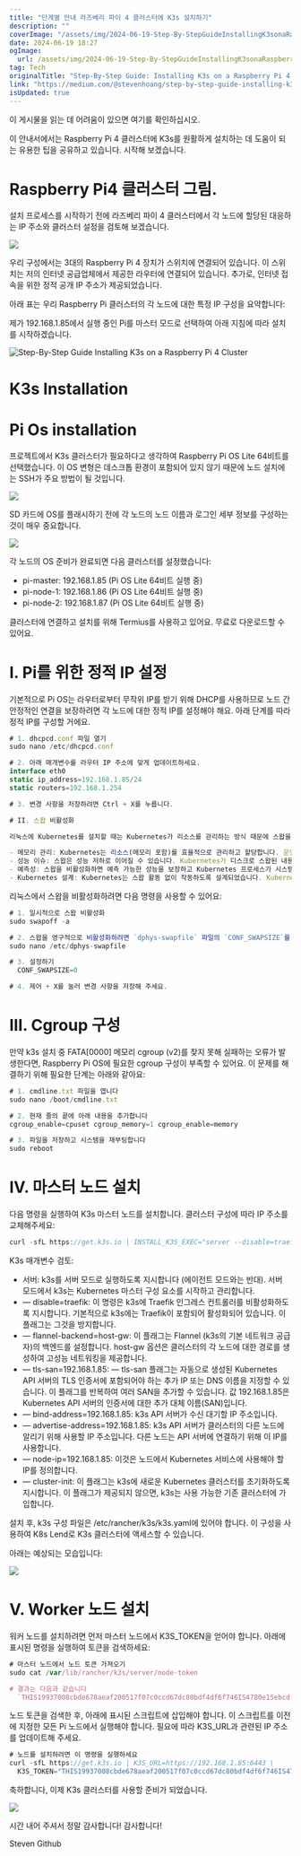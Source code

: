 ```yaml
---
title: "단계별 안내 라즈베리 파이 4 클러스터에 K3s 설치하기"
description: ""
coverImage: "/assets/img/2024-06-19-Step-By-StepGuideInstallingK3sonaRaspberryPi4Cluster_0.png"
date: 2024-06-19 18:27
ogImage: 
  url: /assets/img/2024-06-19-Step-By-StepGuideInstallingK3sonaRaspberryPi4Cluster_0.png
tag: Tech
originalTitle: "Step-By-Step Guide: Installing K3s on a Raspberry Pi 4 Cluster"
link: "https://medium.com/@stevenhoang/step-by-step-guide-installing-k3s-on-a-raspberry-pi-4-cluster-8c12243800b9"
isUpdated: true
---
```






이 게시물을 읽는 데 어려움이 있으면 여기를 확인하십시오.

이 안내서에서는 Raspberry Pi 4 클러스터에 K3s를 원활하게 설치하는 데 도움이 되는 유용한 팁을 공유하고 있습니다. 시작해 보겠습니다.

# Raspberry Pi4 클러스터 그림.

설치 프로세스를 시작하기 전에 라즈베리 파이 4 클러스터에서 각 노드에 할당된 대응하는 IP 주소와 클러스터 설정을 검토해 보겠습니다.

<div class="content-ad"></div>


![](/assets/img/2024-06-19-Step-By-StepGuideInstallingK3sonaRaspberryPi4Cluster_0.png)

우리 구성에서는 3대의 Raspberry Pi 4 장치가 스위치에 연결되어 있습니다. 이 스위치는 저의 인터넷 공급업체에서 제공한 라우터에 연결되어 있습니다. 추가로, 인터넷 접속을 위한 정적 공개 IP 주소가 제공되었습니다.

아래 표는 우리 Raspberry Pi 클러스터의 각 노드에 대한 특정 IP 구성을 요약합니다:

제가 192.168.1.85에서 실행 중인 Pi를 마스터 모드로 선택하여 아래 지침에 따라 설치를 시작하겠습니다.


<div class="content-ad"></div>


![Step-By-Step Guide Installing K3s on a Raspberry Pi 4 Cluster](/assets/img/2024-06-19-Step-By-StepGuideInstallingK3sonaRaspberryPi4Cluster_1.png)

# K3s Installation

# Pi Os installation

프로젝트에서 K3s 클러스터가 필요하다고 생각하여 Raspberry Pi OS Lite 64비트를 선택했습니다. 이 OS 변형은 데스크톱 환경이 포함되어 있지 않기 때문에 노드 설치에는 SSH가 주요 방법이 될 것입니다.


<div class="content-ad"></div>


<img src="/assets/img/2024-06-19-Step-By-StepGuideInstallingK3sonaRaspberryPi4Cluster_2.png" />

SD 카드에 OS를 플래시하기 전에 각 노드의 노드 이름과 로그인 세부 정보를 구성하는 것이 매우 중요합니다.

<img src="/assets/img/2024-06-19-Step-By-StepGuideInstallingK3sonaRaspberryPi4Cluster_3.png" />

각 노드의 OS 준비가 완료되면 다음 클러스터를 설정했습니다:


<div class="content-ad"></div>

- pi-master: 192.168.1.85 (Pi OS Lite 64비트 실행 중)
- pi-node-1: 192.168.1.86 (Pi OS Lite 64비트 실행 중)
- pi-node-2: 192.168.1.87 (Pi OS Lite 64비트 실행 중)

클러스터에 연결하고 설치를 위해 Termius를 사용하고 있어요. 무료로 다운로드할 수 있어요.

# I. Pi를 위한 정적 IP 설정

기본적으로 Pi OS는 라우터로부터 무작위 IP를 받기 위해 DHCP를 사용하므로 노드 간 안정적인 연결을 보장하려면 각 노드에 대한 정적 IP를 설정해야 해요. 아래 단계를 따라 정적 IP를 구성할 거에요.

<div class="content-ad"></div>

```js
# 1. dhcpcd.conf 파일 열기
sudo nano /etc/dhcpcd.conf

# 2. 아래 매개변수를 라우터 IP 주소에 맞게 업데이트하세요.
interface eth0
static ip_address=192.168.1.85/24
static routers=192.168.1.254

# 3. 변경 사항을 저장하려면 Ctrl + X를 누릅니다.

# II. 스왑 비활성화

리눅스에 Kubernetes를 설치할 때는 Kubernetes가 리소스를 관리하는 방식 때문에 스왑을 비활성화하는 것이 좋습니다.

- 메모리 관리: Kubernetes는 리소스(메모리 포함)를 효율적으로 관리하고 할당합니다. 운영 체제가 스왑하도록 허용하면 Kubernetes의 메모리 관리 과정이 중단될 수 있습니다.
- 성능 이슈: 스왑은 성능 저하로 이어질 수 있습니다. Kubernetes가 디스크로 스왑된 내용에 액세스해야 할 때 지연이 발생할 수 있습니다.
- 예측성: 스왑을 비활성화하면 예측 가능한 성능을 보장하고 Kubernetes 프로세스가 시스템에서 스왑되지 않기 때문에 시스템의 프로세스가 스왑되는 경우가 없어집니다.
- Kubernetes 설계: Kubernetes는 스왑 활동 없이 작동하도록 설계되었습니다. Kubernetes는 애플리케이션이 메모리에 상주하는 것을 가정하며, 애플리케이션이 항상 메모리에 머물러 있다고 예상합니다.
```

<div class="content-ad"></div>

리눅스에서 스왑을 비활성화하려면 다음 명령을 사용할 수 있어요:

```js
# 1. 일시적으로 스왑 비활성화
sudo swapoff -a

# 2. 스왑을 영구적으로 비활성화하려면 `dphys-swapfile` 파일의 `CONF_SWAPSIZE`를 `0`으로 업데이트해야해요
sudo nano /etc/dphys-swapfile

# 3. 설정하기
  CONF_SWAPSIZE=0

# 4. 제어 + X를 눌러 변경 사항을 저장해 주세요.
```

# III. Cgroup 구성

만약 k3s 설치 중 FATA[0000] 메모리 cgroup (v2)를 찾지 못해 실패하는 오류가 발생한다면, Raspberry Pi OS에 필요한 cgroup 구성이 부족할 수 있어요. 이 문제를 해결하기 위해 필요한 단계는 아래와 같아요:

<div class="content-ad"></div>

```js
# 1. cmdline.txt 파일을 엽니다
sudo nano /boot/cmdline.txt

# 2. 현재 줄의 끝에 아래 내용을 추가합니다
cgroup_enable=cpuset cgroup_memory=1 cgroup_enable=memory

# 3. 파일을 저장하고 시스템을 재부팅합니다
sudo reboot
```

# IV. 마스터 노드 설치

다음 명령을 실행하여 K3s 마스터 노드를 설치합니다. 클러스터 구성에 따라 IP 주소를 교체해주세요:

```js
curl -sfL https://get.k3s.io | INSTALL_K3S_EXEC="server --disable=traefik --flannel-backend=host-gw --tls-san=192.168.1.85 --bind-address=192.168.1.85 --advertise-address=192.168.1.85 --node-ip=192.168.1.85 --cluster-init" sh -s -
```

<div class="content-ad"></div>

K3s 매개변수 검토:

- 서버: k3s를 서버 모드로 실행하도록 지시합니다 (에이전트 모드와는 반대). 서버 모드에서 k3s는 Kubernetes 마스터 구성 요소를 시작하고 관리합니다.
- — disable=traefik: 이 명령은 k3s에 Traefik 인그레스 컨트롤러를 비활성화하도록 지시합니다. 기본적으로 k3s에는 Traefik이 포함되어 활성화되어 있습니다. 이 플래그는 그것을 방지합니다.
- — flannel-backend=host-gw: 이 플래그는 Flannel (k3s의 기본 네트워크 공급자)의 백엔드를 설정합니다. host-gw 옵션은 클러스터의 각 노드에 대한 경로를 생성하여 고성능 네트워킹을 제공합니다.
- — tls-san=192.168.1.85: — tls-san 플래그는 자동으로 생성된 Kubernetes API 서버의 TLS 인증서에 포함되어야 하는 추가 IP 또는 DNS 이름을 지정할 수 있습니다. 이 플래그를 반복하여 여러 SAN을 추가할 수 있습니다. 값 192.168.1.85은 Kubernetes API 서버의 인증서에 대한 추가 대체 이름(SAN)입니다.
- — bind-address=192.168.1.85: k3s API 서버가 수신 대기할 IP 주소입니다.
- — advertise-address=192.168.1.85: k3s API 서버가 클러스터의 다른 노드에 알리기 위해 사용할 IP 주소입니다. 다른 노드는 API 서버에 연결하기 위해 이 IP를 사용합니다.
- — node-ip=192.168.1.85: 이것은 노드에서 Kubernetes 서비스에 사용해야 할 IP를 정의합니다.
- — cluster-init: 이 플래그는 k3s에 새로운 Kubernetes 클러스터를 초기화하도록 지시합니다. 이 플래그가 제공되지 않으면, k3s는 사용 가능한 기존 클러스터에 가입합니다.

설치 후, k3s 구성 파일은 /etc/rancher/k3s/k3s.yaml에 있어야 합니다. 이 구성을 사용하여 K8s Lend로 K3s 클러스터에 액세스할 수 있습니다.

아래는 예상되는 모습입니다:

<div class="content-ad"></div>

<img src="/assets/img/2024-06-19-Step-By-StepGuideInstallingK3sonaRaspberryPi4Cluster_4.png" />

# V. Worker 노드 설치

워커 노드를 설치하려면 먼저 마스터 노드에서 K3S_TOKEN을 얻어야 합니다. 아래에 표시된 명령을 실행하여 토큰을 검색하세요:

```js
# 마스터 노드에서 노드 토큰 가져오기
sudo cat /var/lib/rancher/k3s/server/node-token

# 결과는 다음과 같습니다
  `THIS19937008cbde678aeaf200517f07c0ccd67dc80bdf4df6f746IS4780e15ebcd::server:40fc2cc2fnode81cdacc0b9bb1231token
```

<div class="content-ad"></div>

노드 토큰을 검색한 후, 아래에 표시된 스크립트에 삽입해야 합니다. 이 스크립트를 이전에 지정한 모든 Pi 노드에서 실행해야 합니다. 필요에 따라 K3S_URL과 관련된 IP 주소를 업데이트해 주세요.

```js
# 노드를 설치하려면 이 명령을 실행하세요
curl -sfL https://get.k3s.io | K3S_URL=https://192.168.1.85:6443 \
  K3S_TOKEN="THIS19937008cbde678aeaf200517f07c0ccd67dc80bdf4df6f746IS4780e15ebcd::server:40fc2cc2fnode81cdacc0b9bb1231token" sh -
```

축하합니다, 이제 K3s 클러스터를 사용할 준비가 되었습니다.

<img src="/assets/img/2024-06-19-Step-By-StepGuideInstallingK3sonaRaspberryPi4Cluster_5.png" />

<div class="content-ad"></div>

시간 내어 주셔서 정말 감사합니다! 감사합니다!

Steven Github